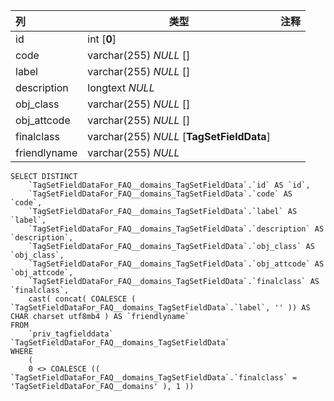 | 列           | 类型                                      | 注释 |
| :----------- | ----------------------------------------- | ---- |
| id           | int [**0**]                               |      |
| code         | varchar(255) *NULL* []                    |      |
| label        | varchar(255) *NULL* []                    |      |
| description  | longtext *NULL*                           |      |
| obj_class    | varchar(255) *NULL* []                    |      |
| obj_attcode  | varchar(255) *NULL* []                    |      |
| finalclass   | varchar(255) *NULL* [**TagSetFieldData**] |      |
| friendlyname | varchar(255) *NULL*                       |      |

```
SELECT DISTINCT
	`TagSetFieldDataFor_FAQ__domains_TagSetFieldData`.`id` AS `id`,
	`TagSetFieldDataFor_FAQ__domains_TagSetFieldData`.`code` AS `code`,
	`TagSetFieldDataFor_FAQ__domains_TagSetFieldData`.`label` AS `label`,
	`TagSetFieldDataFor_FAQ__domains_TagSetFieldData`.`description` AS `description`,
	`TagSetFieldDataFor_FAQ__domains_TagSetFieldData`.`obj_class` AS `obj_class`,
	`TagSetFieldDataFor_FAQ__domains_TagSetFieldData`.`obj_attcode` AS `obj_attcode`,
	`TagSetFieldDataFor_FAQ__domains_TagSetFieldData`.`finalclass` AS `finalclass`,
	cast( concat( COALESCE ( `TagSetFieldDataFor_FAQ__domains_TagSetFieldData`.`label`, '' )) AS CHAR charset utf8mb4 ) AS `friendlyname` 
FROM
	`priv_tagfielddata` `TagSetFieldDataFor_FAQ__domains_TagSetFieldData` 
WHERE
	(
	0 <> COALESCE (( `TagSetFieldDataFor_FAQ__domains_TagSetFieldData`.`finalclass` = 'TagSetFieldDataFor_FAQ__domains' ), 1 ))
```

